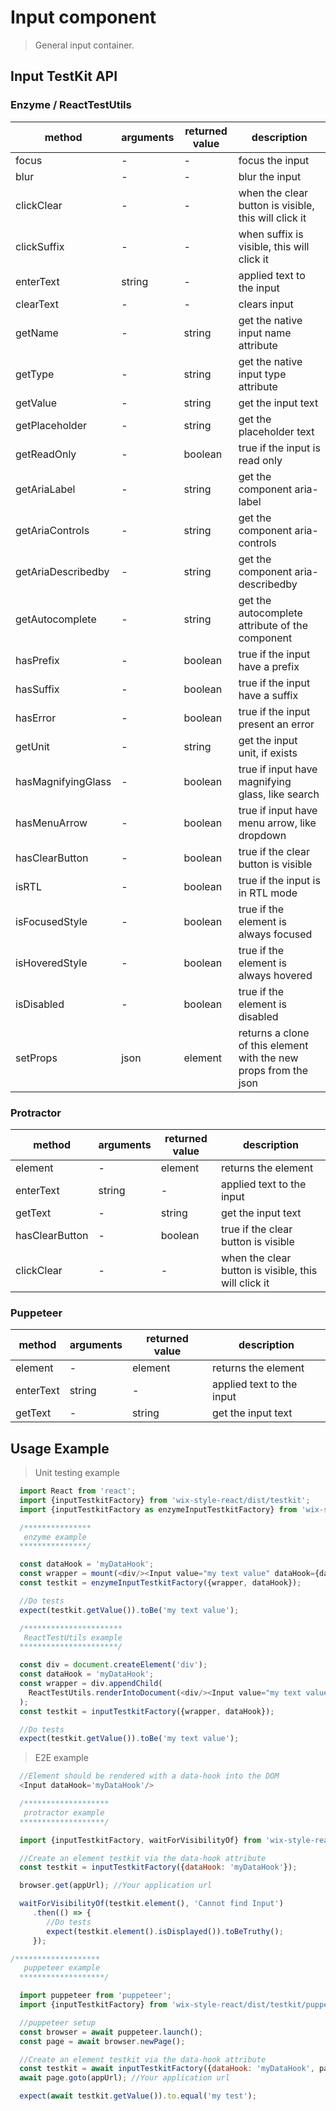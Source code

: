 # Input component

> General input container.

## Input TestKit API


### Enzyme / ReactTestUtils
| method | arguments | returned value | description |
|--------|-----------|----------------|-------------|
| focus | - | - | focus the input |
| blur | - | - | blur the input |
| clickClear | - | - | when the clear button is visible, this will click it |
| clickSuffix | - | - | when suffix is visible, this will click it |
| enterText | string | - | applied text to the input |
| clearText | - | - | clears input |
| getName | - | string | get the native input name attribute |
| getType | - | string | get the native input type attribute |
| getValue | - | string | get the input text |
| getPlaceholder | - | string | get the placeholder text |
| getReadOnly | - | boolean | true if the input is read only |
| getAriaLabel | - | string | get the component aria-label |
| getAriaControls | - | string | get the component aria-controls |
| getAriaDescribedby | - | string | get the component aria-describedby |
| getAutocomplete | - | string | get the autocomplete attribute of the component |
| hasPrefix | - | boolean | true if the input have a prefix |
| hasSuffix | - | boolean | true if the input have a suffix |
| hasError | - | boolean | true if the input present an error |
| getUnit | - | string | get the input unit, if exists |
| hasMagnifyingGlass | - | boolean | true if input have magnifying glass, like search |
| hasMenuArrow | - | boolean | true if input have menu arrow, like dropdown |
| hasClearButton | - | boolean | true if the clear button is visible |
| isRTL | - | boolean | true if the input is in RTL mode |
| isFocusedStyle | - | boolean | true if the element is always focused |
| isHoveredStyle | - | boolean | true if the element is always hovered |
| isDisabled | - | boolean | true if the element is disabled |
| setProps | json | element | returns a clone of this element with the new props from the json |

### Protractor

| method | arguments | returned value | description |
|--------|-----------|----------------|-------------|
| element | - | element | returns the element |
| enterText | string | - | applied text to the input |
| getText | - | string | get the input text |
| hasClearButton | - | boolean | true if the clear button is visible |
| clickClear | - | - | when the clear button is visible, this will click it |

### Puppeteer

| method | arguments | returned value | description |
|--------|-----------|----------------|-------------|
| element | - | element | returns the element |
| enterText | string | - | applied text to the input |
| getText | - | string | get the input text |

## Usage Example

> Unit testing example

```javascript
  import React from 'react';
  import {inputTestkitFactory} from 'wix-style-react/dist/testkit';
  import {inputTestkitFactory as enzymeInputTestkitFactory} from 'wix-style-react/dist/testkit/enzyme';

  /***************
   enzyme example
  ***************/

  const dataHook = 'myDataHook';
  const wrapper = mount(<div/><Input value="my text value" dataHook={dataHook}/></div>);
  const testkit = enzymeInputTestkitFactory({wrapper, dataHook});

  //Do tests
  expect(testkit.getValue()).toBe('my text value');

  /**********************
   ReactTestUtils example
  **********************/

  const div = document.createElement('div');
  const dataHook = 'myDataHook';
  const wrapper = div.appendChild(
    ReactTestUtils.renderIntoDocument(<div/><Input value="my text value" dataHook={dataHook}/></div>, {dataHook})
  );
  const testkit = inputTestkitFactory({wrapper, dataHook});

  //Do tests
  expect(testkit.getValue()).toBe('my text value');
```
> E2E example

```javascript
  //Element should be rendered with a data-hook into the DOM
  <Input dataHook='myDataHook'/>

  /*******************
   protractor example
  *******************/

  import {inputTestkitFactory, waitForVisibilityOf} from 'wix-style-react/dist/testkit/protractor';

  //Create an element testkit via the data-hook attribute
  const testkit = inputTestkitFactory({dataHook: 'myDataHook'});

  browser.get(appUrl); //Your application url

  waitForVisibilityOf(testkit.element(), 'Cannot find Input')
     .then(() => {
        //Do tests
        expect(testkit.element().isDisplayed()).toBeTruthy();
     });
```

```javascript
/*******************
   puppeteer example
  *******************/

  import puppeteer from 'puppeteer';
  import {inputTestkitFactory} from 'wix-style-react/dist/testkit/puppeteer';

  //puppeteer setup
  const browser = await puppeteer.launch();
  const page = await browser.newPage();

  //Create an element testkit via the data-hook attribute
  const testkit = await inputTestkitFactory({dataHook: 'myDataHook', page});
  await page.goto(appUrl); //Your application url

  expect(await testkit.getValue()).to.equal('my test');
```
